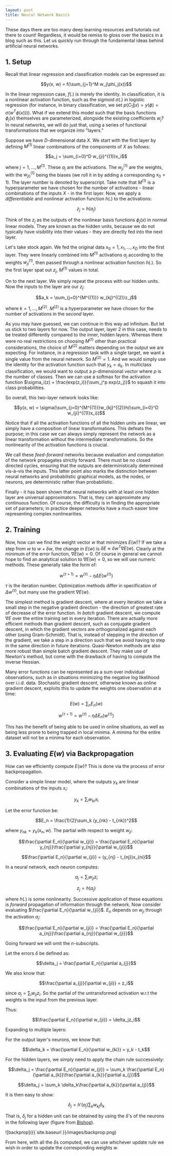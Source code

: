 ```yaml
---
layout: post
title: Neural Network Basics
---
```


These days there are too many deep learning resources and tutorials out there to count! Regardless, it would be remiss to gloss over the basics in a blog such as this. Let us quickly run through the fundamental ideas behind artificial neural networks. 

## 1. Setup

Recall that linear regression and classification models can be expressed as:

$$y(x, w) = f(\sum_{j=1}^M w_j\phi_j(x))$$

In the linear regression case, $f(.)$ is merely the identity. In classification, it is a nonlinear activation function, such as the sigmoid $\sigma(.)$ in logistic regression (for instance, in binary classification, we set $p(C_1\|x) = y(\phi) = \sigma(w^T\phi(x)))$). What if we extend this model such that the basis functions $\phi_j(x)$ themselves are parameterized, alongside the existing coefficients $w_j$? In neural networks, we will do just that, using a series of functional transformations that we organize into "layers."

Suppose we have $D$-dimensional data $X$. We start with the first layer by defining $M^{(1)}$ linear combinations of the components of $X$ as follows:

$$a_j = \sum_{i=0}^D w_{ji}^{(1)}x_i$$

where $j = 1, ..., M^{(1)}$. These $a_j$ are the activations. The $w_{ji}^{(1)}$ are the weights, with the $w_{j0}^{(1)}$ being the biases (we roll it in by adding a corresponding $x_0 = 1$). The layer number is denoted by superscript. Take note that $M^{(1)}$ is a hyperparameter we have chosen for the number of activations - linear combinations of the inputs $X$ - in the first layer. Now, we apply a _differentiable_ and nonlinear activation function $h(.)$ to the activations:

$$z_j = h(a_j)$$

Think of the $z_j$ as the outputs of the nonlinear basis functions $\phi_j(x)$ in normal linear models. They are known as the hidden units, because we do not typically have visibility into their values - they are directly fed into the next layer. 

Let's take stock again. We fed the original data $x_0=1, x_1, ..., x_D$ into the first layer. They were linearly combined into $M^{(1)}$ activations $a_j$ according to the weights $w_{ji}^{(1)}$, then passed through a nonlinear activation function $h(.)$. So the first layer spat out $z_j$, $M^{(1)}$ values in total.

On to the next layer. We simply repeat the process with our hidden units. Now the inputs to the layer are our $z_j$:

$$a_k = \sum_{j=0}^{M^{(1)}} w_{kj}^{(2)}z_j$$

where $k = 1, ..., M^{(2)}$. $M^{(2)}$ is a hyperparameter we have chosen for the number of activations in the _second_ layer. 

As you may have guessed, we can continue in this way ad infinitum. But let us stick to two layers for now. The output layer, layer 2 in this case, needs to be treated differently compared to the inner, hidden layers. Whereas there were no real restrictions on choosing $M^{(1)}$ other than practical considerations, the choice of $M^{(2)}$ matters depending on the output we are expecting. For instance, in a regression task with a single target, we want a single value from the neural network. So $M^{(2)} = 1$. And we would simply use the identity for the activation function such that $y_k = a_k$. In multiclass classification, we would want to output a $p$-dimensional vector where $p$ is the number of classes. Then we can use a softmax for the activation function $\sigma_i(z) = \frac{exp(z_i)}{\sum_j^p exp(z_j)}$ to squash it into class probabilities.

So overall, this two-layer network looks like:

$$y(x, w) = \sigma(\sum_{j=0}^{M^{(1)}}w_{kj}^{(2)}h(\sum_{i=0}^D w_{ji}^{(1)}x_i))$$

Notice that if all the activation functions of all the hidden units are linear, we simply have a composition of linear transformations. This defeats the purpose; in this case we can always simply represent the network as a linear transformation without the intermediate transformations. So the nonlinearity of the activation functions is crucial.

We call these _feed-forward_ networks because evaluation and computation of the network propagates strictly forward. There must be no closed directed cycles, ensuring that the outputs are deterministically determined vis-à-vis the inputs. This latter point also marks the distinction between neural networks and probabilistic graphical models, as the nodes, or neurons, are deterministic rather than probabilistic.

Finally - it has been shown that neural networks with at least one hidden layer are universal approximators. That is, they can approximate any continuous function. Of course, the difficulty is in finding the appropriate set of parameters; in practice deeper networks have a much easier time representing complex nonlinearities.

## 2. Training

Now, how can we find the weight vector $w$ that minimizes $E(w)$? If we take a step from $w$ to $w+\delta w$, the change in $E(w)$ is $\delta E \approx \delta w^T\nabla E(w)$. Clearly at the minimum of the error function, $\nabla E(w) = 0$. Of course in general we cannot hope to find an analytical solution to $\nabla E(w) = 0$, so we will use numeric methods. These generally take the form of:

$$w^{(\tau + 1)} = w^{(\tau)} - \eta\Delta E(w^{(\tau)})$$

$\tau$ is the iteration number. Optimization methods differ in specification of $\Delta w^{(\tau)}$, but many use the gradient $\nabla E(w)$.

The simplest method is gradient descent, where at every iteration we take a small step in the negative gradient direction - the direction of greatest rate of decrease of the error function. In _batch_ gradient descent, we compute $\nabla E$ over the entire training set in every iteration. There are actually more efficient methods than gradient descent, such as conjugate gradient descent, in which the gradient vectors are orthogonalized against each other (using Gram-Schmidt). That is, instead of stepping in the direction of the gradient, we take a step in a direction such that we avoid having to step in the same direction in future iterations. Quasi-Newton methods are also more robust than simple batch gradient descent. They make use of Newton's method, but come with the drawback of having to compute the inverse Hessian.

Many error functions can be represented as a sum over individual observations, such as in situations minimizing the negative log likelihood over i.i.d. data. Stochastic gradient descent, otherwise known as online gradient descent, exploits this to update the weights one observation at a time:

$$E(w) = \sum_n E_n(w)$$

$$w^{(\tau + 1)} = w^{(\tau)} - \eta\Delta E_n(w^{(\tau)})$$

This has the benefit of being able to be used in online situations, as well as being less prone to being trapped in local minima. A minima for the entire dataset will not be a minima for each observation.

## 3. Evaluating $E(w)$ via Backpropagation

How can we efficiently compute $E(w)$? This is done via the process of error backpropagation.

Consider a simple linear model, where the outputs $y_k$ are linear combinations of the inputs $x_i$:

$$y_k = \sum_i w_{ki}x_i$$

Let the error function be:

$$E_n = \frac{1}{2}\sum_k (y_{nk} - t_{nk})^2$$

where $y_{nk} = y_k(x_n, w)$. The partial with respect to weight $w_{ji}$:

$$\frac{\partial E_n}{\partial w_{ji}} = \frac{\partial E_n}{\partial y_{nj}}\frac{\partial y_{nj}}{\partial w_{ji}}$$

$$\frac{\partial E_n}{\partial w_{ji}} = (y_{nj} - t_{nj})x_{ni}$$

In a neural network, each neuron computes:

$$a_j = \sum_i w_{ji}z_i$$

$$z_j = h(a_j)$$

where $h(.)$ is some nonlinearity. Successive application of these equations is _forward_ propagation of information through the network. Now consider evaluating $\frac{\partial E_n}{\partial w_{ji}}$. $E_n$ depends on $w_{ji}$ through the activation $a_j$:

$$\frac{\partial E_n}{\partial w_{ji}} = \frac{\partial E_n}{\partial a_{nj}}\frac{\partial a_{nj}}{\partial w_{ji}}$$

Going forward we will omit the $n$-subscripts. 

Let the errors $\delta$ be defined as:

$$\delta_j = \frac{\partial E_n}{\partial a_{j}}$$

We also know that:

$$\frac{\partial a_{j}}{\partial w_{ji}} = z_i$$

since $a_j = \sum_i w_{ji}z_i$. So the partial of the untransformed activation w.r.t the weights is the input from the previous layer.

Thus:

$$\frac{\partial E_n}{\partial w_{ji}} = \delta_jz_i$$

Expanding to multiple layers:

For the output layer's neurons, we know that:

$$\delta_k = \frac{\partial E_n}{\partial w_{ki}} = y_k - t_k$$

For the hidden layers, we simply need to apply the chain rule successively:

$$\delta_j = \frac{\partial E_n}{\partial w_{ji}} = \sum_k \frac{\partial E_n}{\partial a_{k}}\frac{\partial a_{k}}{\partial a_{j}}$$

$$\delta_j = \sum_k \delta_k\frac{\partial a_{k}}{\partial a_{j}}$$

It is then easy to show:

$$\delta_j = h'(a_j)\sum_k w_{kj}\delta_k$$

That is, $\delta_j$ for a hidden unit can be obtained by using the $\delta$'s of the neurons in the following layer (figure from [Bishop](https://www.microsoft.com/en-us/research/people/cmbishop/prml-book/)).

![backprop]({{ site.baseurl }}/images/backprop.png)

From here, with all the $\delta$s computed, we can use whichever update rule we wish in order to update the corresponding weights $w$.